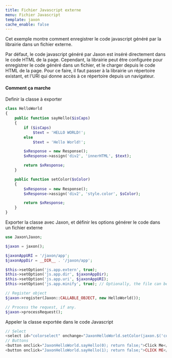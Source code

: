 ```yaml
---
title: Fichier Javascript externe
menu: Fichier Javascript
template: jaxon
cache_enable: false
---
```


Cet exemple montre comment enregistrer le code javascript généré par la librairie dans un fichier externe.

Par défaut, le code javascript généré par Jaxon est inséré directement dans le code HTML de la page.
Cependant, la librairie peut être configurée pour enregistrer le code généré dans un fichier, et le charger depuis le code HTML de la page.
Pour ce faire, il faut passer à la librairie un répertoire existant, et l'URI qui donne accès à ce répertoire depuis un navigateur.

#### Comment ça marche

Definir la classe à exporter

```php
class HelloWorld
{
    public function sayHello($isCaps)
    {
        if ($isCaps)
            $text = 'HELLO WORLD!';
        else
            $text = 'Hello World!';

        $xResponse = new Response();
        $xResponse->assign('div2', 'innerHTML', $text);

        return $xResponse;
    }

    public function setColor($sColor)
    {
        $xResponse = new Response();
        $xResponse->assign('div2', 'style.color', $sColor);

        return $xResponse;
    }
}
```

Exporter la classe avec Jaxon, et définir les options générer le code dans un fichier externe

```php
use Jaxon\Jaxon;

$jaxon = jaxon();

$jaxonAppURI = '/jaxon/app';
$jaxonAppDir = __DIR__ . '/jaxon/app';

$this->setOption('js.app.extern', true);
$this->setOption('js.app.dir', $jaxonAppDir);
$this->setOption('js.app.uri', $jaxonAppURI);
$this->setOption('js.app.minify', true); // Optionally, the file can be minified

// Register object
$jaxon->register(Jaxon::CALLABLE_OBJECT, new HelloWorld());

// Process the request, if any.
$jaxon->processRequest();
```

Appeler la classe exportée dans le code Javascript

```php
// Select
<select id="colorselect" onchange="JaxonHelloWorld.setColor(jaxon.$('colorselect').value); return false;"></select>
// Buttons
<button onclick="JaxonHelloWorld.sayHello(0); return false;">Click Me</button>
<button onclick="JaxonHelloWorld.sayHello(1); return false;">CLICK ME</button>
```
